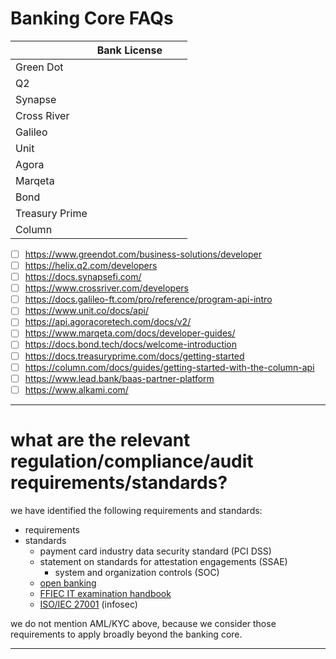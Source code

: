 # Banking Core FAQs

|  | Bank License |  |  |
| --- | --- | --- | --- |
| Green Dot |  |  |  |
| Q2 |  |  |  |
| Synapse |  |  |  |
| Cross River |  |  |  |
| Galileo |  |  |  |
| Unit |  |  |  |
| Agora |  |  |  |
| Marqeta |  |  |  |
| Bond |  |  |  |
| Treasury Prime |  |  |  |
| Column |  |  |  |
- [ ]  https://www.greendot.com/business-solutions/developer
- [ ]  https://helix.q2.com/developers
- [ ]  https://docs.synapsefi.com/
- [ ]  https://www.crossriver.com/developers
- [ ]  https://docs.galileo-ft.com/pro/reference/program-api-intro
- [ ]  https://www.unit.co/docs/api/
- [ ]  https://api.agoracoretech.com/docs/v2/
- [ ]  https://www.marqeta.com/docs/developer-guides/
- [ ]  https://docs.bond.tech/docs/welcome-introduction
- [ ]  https://docs.treasuryprime.com/docs/getting-started
- [ ]  https://column.com/docs/guides/getting-started-with-the-column-api
- [ ]  https://www.lead.bank/baas-partner-platform
- [ ]  https://www.alkami.com/

---

# what are the relevant regulation/compliance/audit requirements/standards?

we have identified the following requirements and standards:

- requirements
- standards
    - payment card industry data security standard (PCI DSS)
    - statement on standards for attestation engagements (SSAE)
        - system and organization controls (SOC)
    - [open banking](https://www.openbanking.org.uk)
    - [FFIEC IT examination handbook](https://ithandbook.ffiec.gov)
    - [ISO/IEC 27001](https://www.iso.org/standard/27001) (infosec)

we do not mention AML/KYC above, because we consider those requirements to apply broadly beyond the banking core.

---